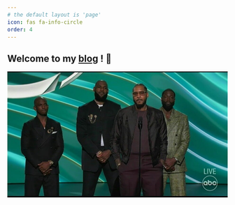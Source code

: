 ```yaml
---
# the default layout is 'page'
icon: fas fa-info-circle
order: 4
---
```


## Welcome to my [blog](https://wyx.cool) ! 👋

![](/assets/img/FCSX.jpg)

